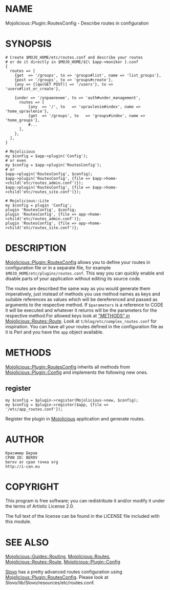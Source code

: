 # NAME

Mojolicious::Plugin::RoutesConfig - Describe routes in configuration

# SYNOPSIS

    # Create $MOJO_HOME/etc/routes.conf and describe your routes
    # or do it directly in $MOJO_HOME/${\ $app->moniker }.conf
    {
      routes => [
        {get  => '/groups', to => 'groups#list', name => 'list_groups'},
        {post => '/groups', to => 'groups#create'},
        {any => {[qw(GET POST)] => '/users'}, to => 'users#list_or_create'},

        {under => '/управление', to => 'auth#under_management',
          routes => [
              {any  => '/', to   => 'upravlenie#index', name => 'home_upravlenie'},
              {get  => '/groups', to   => 'groups#index', name => 'home_groups'},
              #...
          ],
        },
      ],
    }

    # Mojolicious
    my $config = $app->plugin('Config');
    # or even
    my $config = $app->plugin('RoutesConfig');
    # or
    $app->plugin('RoutesConfig', $config);
    $app->plugin('RoutesConfig', {file => $app->home->child('etc/routes_admin.conf')});
    $app->plugin('RoutesConfig', {file => $app->home->child('etc/routes_site.conf')});

    # Mojolicious::Lite
    my $config = plugin 'Config';
    plugin 'RoutesConfig', $config;
    plugin 'RoutesConfig', {file => app->home->child('etc/routes_admin.conf')};
    plugin 'RoutesConfig', {file => app->home->child('etc/routes_site.conf')};

# DESCRIPTION

[Mojolicious::Plugin::RoutesConfig](https://metacpan.org/pod/Mojolicious::Plugin::RoutesConfig) allows you to define your routes in
configuration file or in a separate file, for example
`$MOJO_HOME/etc/plugins/routes.conf`. This way you can quickly enable and
disable parts of your application without editing its source code.

The routes are described the same way as you would generate them imperatively,
just instead of methods you use method names as keys and suitable references as
values which will be dereferenced and passed as arguments to the respective
method. If `$parameters` is a reference to CODE it will be executed and
whatever it returns will be the parameters for the respective method.For
allowed keys look at ["METHODS" in Mojolicious::Routes::Route](https://metacpan.org/pod/Mojolicious::Routes::Route#METHODS). Look at
`t/blog/etc/complex_routes.conf` for inspiration. You can have all your routes
defined in the configuration file as it is Perl and you have the `app` object
available.

# METHODS

[Mojolicious::Plugin::RoutesConfig](https://metacpan.org/pod/Mojolicious::Plugin::RoutesConfig) inherits all methods from [Mojolicious::Plugin::Config](https://metacpan.org/pod/Mojolicious::Plugin::Config) and implements the following new ones.

## register

    my $config = $plugin->register(Mojolicious->new, $config);
    my $config = $plugin->register($app, {file => '/etc/app_routes.conf'});

Register the plugin in [Mojolicious](https://metacpan.org/pod/Mojolicious) application and generate routes. 

# AUTHOR

    Красимир Беров
    CPAN ID: BEROV
    berov ат cpan точка org
    http://i-can.eu

# COPYRIGHT

This program is free software; you can redistribute
it and/or modify it under the terms of Artistic License 2.0.

The full text of the license can be found in the
LICENSE file included with this module.

# SEE ALSO

[Mojolicious::Guides::Routing](https://metacpan.org/pod/Mojolicious::Guides::Routing), [Mojolicious::Routes](https://metacpan.org/pod/Mojolicious::Routes),
[Mojolicious::Routes::Route](https://metacpan.org/pod/Mojolicious::Routes::Route), [Mojolicious::Plugin::Config](https://metacpan.org/pod/Mojolicious::Plugin::Config)

[Slovo](https://metacpan.org/pod/Slovo) has a pretty advanced routes configuration using
[Mojolicious::Plugin::RoutesConfig](https://metacpan.org/pod/Mojolicious::Plugin::RoutesConfig).  Please look at
Slovo/lib/Slovo/resources/etc/routes.conf.
